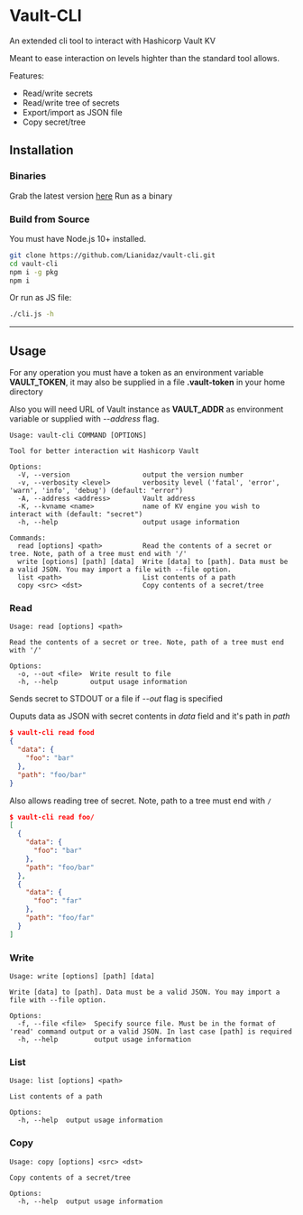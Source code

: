 # Vault-CLI

An extended cli tool to interact with Hashicorp Vault KV

Meant to ease interaction on levels highter than the standard tool allows.

Features:

- Read/write secrets
- Read/write tree of secrets
- Export/import as JSON file
- Copy secret/tree

## Installation

### Binaries

Grab the latest version [here](https://github.com/Lianidaz/vault-cli/releases)
Run as a binary

### Build from Source

You must have Node.js 10+ installed.

```bash
git clone https://github.com/Lianidaz/vault-cli.git
cd vault-cli
npm i -g pkg
npm i
```

Or run as JS file:

```bash
./cli.js -h
```

---

## Usage

For any operation you must have a token as an environment variable **VAULT_TOKEN**, it may also be supplied in a file **.vault-token** in your home directory

Also you will need URL of Vault instance as **VAULT_ADDR** as environment variable or supplied with _--address_ flag.

```
Usage: vault-cli COMMAND [OPTIONS]

Tool for better interaction wit Hashicorp Vault

Options:
  -V, --version                  output the version number
  -v, --verbosity <level>        verbosity level ('fatal', 'error', 'warn', 'info', 'debug') (default: "error")
  -A, --address <address>        Vault address
  -K, --kvname <name>            name of KV engine you wish to interact with (default: "secret")
  -h, --help                     output usage information

Commands:
  read [options] <path>          Read the contents of a secret or tree. Note, path of a tree must end with '/'
  write [options] [path] [data]  Write [data] to [path]. Data must be a valid JSON. You may import a file with --file option.
  list <path>                    List contents of a path
  copy <src> <dst>               Copy contents of a secret/tree
```

### Read

```
Usage: read [options] <path>

Read the contents of a secret or tree. Note, path of a tree must end with '/'

Options:
  -o, --out <file>  Write result to file
  -h, --help        output usage information
```

Sends secret to STDOUT or a file if _--out_ flag is specified

Ouputs data as JSON with secret contents in _data_ field and it's path in _path_

```json
$ vault-cli read food
{
  "data": {
    "foo": "bar"
  },
  "path": "foo/bar"
}
```

Also allows reading tree of secret. Note, path to a tree must end with `/`

```json
$ vault-cli read foo/
[
  {
    "data": {
      "foo": "bar"
    },
    "path": "foo/bar"
  },
  {
    "data": {
      "foo": "far"
    },
    "path": "foo/far"
  }
]
```

### Write

```
Usage: write [options] [path] [data]

Write [data] to [path]. Data must be a valid JSON. You may import a file with --file option.

Options:
  -f, --file <file>  Specify source file. Must be in the format of 'read' command output or a valid JSON. In last case [path] is required
  -h, --help         output usage information
```

### List

```
Usage: list [options] <path>

List contents of a path

Options:
  -h, --help  output usage information
```

### Copy

```
Usage: copy [options] <src> <dst>

Copy contents of a secret/tree

Options:
  -h, --help  output usage information
```

